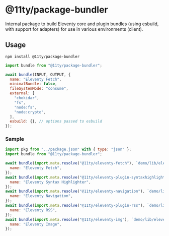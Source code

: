 # @11ty/package-bundler

Internal package to build Eleventy core and plugin bundles (using esbuild, with support for adapters) for use in various environments (client).

## Usage

```
npm install @11ty/package-bundler
```

```js
import bundle from "@11ty/package-bundler";

await bundle(INPUT, OUTPUT, {
  name: "Eleventy Fetch",
  minimalBundle: false,
  fileSystemMode: "consume",
  external: [
    "chokidar",
    "fs",
    "node:fs",
    "node:crypto",
  ],
  esbuild: {}, // options passed to esbuild
});
```

### Sample

```js
import pkg from "../package.json" with { type: "json" };
import bundle from "@11ty/package-bundler";

await bundle(import.meta.resolve("@11ty/eleventy-fetch"), `demo/lib/eleventy-fetch.js`, {
  name: "Eleventy Fetch",
});
await bundle(import.meta.resolve("@11ty/eleventy-plugin-syntaxhighlight"), `demo/lib/eleventy-plugin-syntaxhighlight.js`, {
  name: "Eleventy Syntax Highlighter",
});
await bundle(import.meta.resolve("@11ty/eleventy-navigation"), `demo/lib/eleventy-navigation.js`, {
  name: "Eleventy Navigation",
});
await bundle(import.meta.resolve("@11ty/eleventy-plugin-rss"), `demo/lib/eleventy-plugin-rss.js`, {
  name: "Eleventy RSS",
});
await bundle(import.meta.resolve("@11ty/eleventy-img"), `demo/lib/eleventy-img.js`, {
  name: "Eleventy Image",
});
```
